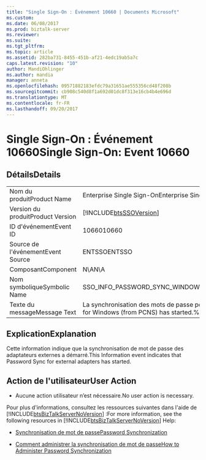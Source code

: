```yaml
---
title: "Single Sign-On : Événement 10660 | Documents Microsoft"
ms.custom: 
ms.date: 06/08/2017
ms.prod: biztalk-server
ms.reviewer: 
ms.suite: 
ms.tgt_pltfrm: 
ms.topic: article
ms.assetid: 282ba731-8455-451b-af21-4edc19ab5a7c
caps.latest.revision: "10"
author: MandiOhlinger
ms.author: mandia
manager: anneta
ms.openlocfilehash: 09571882183efdc79a31651ae555356cd48f208b
ms.sourcegitcommit: cb908c540d8f1a692d01dc8f313e16cb4b4e696d
ms.translationtype: MT
ms.contentlocale: fr-FR
ms.lasthandoff: 09/20/2017
---
```

# <a name="single-sign-on-event-10660"></a><span data-ttu-id="29ac8-102">Single Sign-On : Événement 10660</span><span class="sxs-lookup"><span data-stu-id="29ac8-102">Single Sign-On: Event 10660</span></span>
## <a name="details"></a><span data-ttu-id="29ac8-103">Détails</span><span class="sxs-lookup"><span data-stu-id="29ac8-103">Details</span></span>  
  
|||  
|-|-|  
|<span data-ttu-id="29ac8-104">Nom du produit</span><span class="sxs-lookup"><span data-stu-id="29ac8-104">Product Name</span></span>|<span data-ttu-id="29ac8-105">Enterprise Single Sign-On</span><span class="sxs-lookup"><span data-stu-id="29ac8-105">Enterprise Single Sign-On</span></span>|  
|<span data-ttu-id="29ac8-106">Version du produit</span><span class="sxs-lookup"><span data-stu-id="29ac8-106">Product Version</span></span>|[!INCLUDE[btsSSOVersion](../includes/btsssoversion-md.md)]|  
|<span data-ttu-id="29ac8-107">ID d'événement</span><span class="sxs-lookup"><span data-stu-id="29ac8-107">Event ID</span></span>|<span data-ttu-id="29ac8-108">10660</span><span class="sxs-lookup"><span data-stu-id="29ac8-108">10660</span></span>|  
|<span data-ttu-id="29ac8-109">Source de l'événement</span><span class="sxs-lookup"><span data-stu-id="29ac8-109">Event Source</span></span>|<span data-ttu-id="29ac8-110">ENTSSO</span><span class="sxs-lookup"><span data-stu-id="29ac8-110">ENTSSO</span></span>|  
|<span data-ttu-id="29ac8-111">Composant</span><span class="sxs-lookup"><span data-stu-id="29ac8-111">Component</span></span>|<span data-ttu-id="29ac8-112">N\A</span><span class="sxs-lookup"><span data-stu-id="29ac8-112">N\A</span></span>|  
|<span data-ttu-id="29ac8-113">Nom symbolique</span><span class="sxs-lookup"><span data-stu-id="29ac8-113">Symbolic Name</span></span>|<span data-ttu-id="29ac8-114">SSO_INFO_PASSWORD_SYNC_WINDOWS_STARTED</span><span class="sxs-lookup"><span data-stu-id="29ac8-114">SSO_INFO_PASSWORD_SYNC_WINDOWS_STARTED</span></span>|  
|<span data-ttu-id="29ac8-115">Texte du message</span><span class="sxs-lookup"><span data-stu-id="29ac8-115">Message Text</span></span>|<span data-ttu-id="29ac8-116">La synchronisation des mots de passe pour Windows (à partir de PCNS) a démarré.%r</span><span class="sxs-lookup"><span data-stu-id="29ac8-116">Password sync for Windows (from PCNS) has started.%r</span></span>|  
  
## <a name="explanation"></a><span data-ttu-id="29ac8-117">Explication</span><span class="sxs-lookup"><span data-stu-id="29ac8-117">Explanation</span></span>  
 <span data-ttu-id="29ac8-118">Cette information indique que la synchronisation de mot de passe des adaptateurs externes a démarré.</span><span class="sxs-lookup"><span data-stu-id="29ac8-118">This Information event indicates that Password Sync for external adapters has started.</span></span>  
  
## <a name="user-action"></a><span data-ttu-id="29ac8-119">Action de l'utilisateur</span><span class="sxs-lookup"><span data-stu-id="29ac8-119">User Action</span></span>  
  
-   <span data-ttu-id="29ac8-120">Aucune action utilisateur n’est nécessaire.</span><span class="sxs-lookup"><span data-stu-id="29ac8-120">No user action is necessary.</span></span>  
  
 <span data-ttu-id="29ac8-121">Pour plus d'informations, consultez les ressources suivantes dans l'aide de [!INCLUDE[btsBizTalkServerNoVersion](../includes/btsbiztalkservernoversion-md.md)] :</span><span class="sxs-lookup"><span data-stu-id="29ac8-121">For more information, see the following resources in [!INCLUDE[btsBizTalkServerNoVersion](../includes/btsbiztalkservernoversion-md.md)] Help:</span></span>  
  
-   [<span data-ttu-id="29ac8-122">Synchronisation de mot de passe</span><span class="sxs-lookup"><span data-stu-id="29ac8-122">Password Synchronization</span></span>](../core/password-synchronization2.md)  
  
-   [<span data-ttu-id="29ac8-123">Comment administrer la synchronisation de mot de passe</span><span class="sxs-lookup"><span data-stu-id="29ac8-123">How to Administer Password Synchronization</span></span>](../core/how-to-administer-password-synchronization.md)